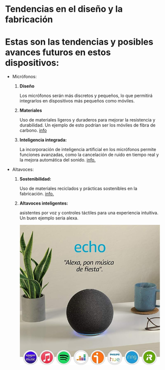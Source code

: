 # Tendencias en el diseño y la fabricación
# Estas son las tendencias y posibles avances futuros en estos dispositivos:
 * Micrófonos:

    1. **Diseño**

        Los micrófonos serán más discretos y  pequeños, lo que permitirá integrarlos  en dispositivos más pequeños como móviles.

    2. **Materiales**

        Uso de materiales ligeros y duraderos para mejorar la resistencia y durabilidad.
        Un ejemplo de esto podrían ser los móviles de fibra de carbono. [info](https://blog.masmovil.es/moviles-fibra-carbono/)

    3. **Inteligencia integrada:**

         La incorporación de inteligencia artificial en los micrófonos permite funciones avanzadas, como la cancelación de ruido en tiempo real y la mejora automática del sonido. [info.](https://www.asus.com/latin/support/faq/1043498/#:~:text=Acerca%20de%20la%20cancelaci%C3%B3n%20de%20ruido%20AI&text=A%20trav%C3%A9s%20de%20la%20base,otras%20formas%20de%20ruido%20ambiental.)

* Altavoces:

  1. **Sostenibilidad:**

        Uso de materiales reciclados y prácticas sostenibles en la fabricación. [info.](https://www.elespanol.com/omicrono/hardware/20211208/sonos-anuncia-plan-sostenibilidad-cambiaran-altavoces/632937081_0.html)
    2. **Altavoces inteligentes:**

         asistentes por voz y controles táctiles para una experiencia intuitiva.
         Un buen ejemplo seria alexa.


        ![alexa](/img/alexa.jpg)
